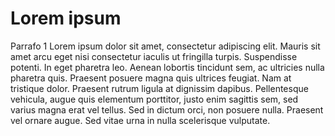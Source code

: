 Lorem ipsum
===========

Parrafo 1
Lorem ipsum dolor sit amet, consectetur adipiscing elit. Mauris sit amet arcu eget nisi consectetur iaculis ut fringilla turpis. Suspendisse potenti. In eget pharetra leo. Aenean lobortis tincidunt sem, ac ultricies nulla pharetra quis. Praesent posuere magna quis ultrices feugiat. Nam at tristique dolor. Praesent rutrum ligula at dignissim dapibus. Pellentesque vehicula, augue quis elementum porttitor, justo enim sagittis sem, sed varius magna erat vel tellus. Sed in dictum orci, non posuere nulla. Praesent vel ornare augue. Sed vitae urna in nulla scelerisque vulputate.
